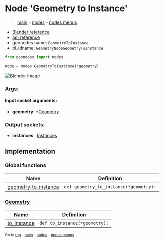 # Node 'Geometry to Instance'

> [main](../structure.md) - [nodes](nodes.md) - [nodes menus](nodes_menus.md)

- [Blender reference](https://docs.blender.org/manual/en/latest/modeling/geometry_nodes/geometry/geometry_to_instance.html)
- [api reference](https://docs.blender.org/api/current/bpy.types.GeometryNodeGeometryToInstance.html)
- geonodes name: `GeometryToInstance`
- bl_idname: `GeometryNodeGeometryToInstance`

```python
from geonodes import nodes

node = nodes.GeometryToInstance(*geometry)
```

![Blender Image](https://docs.blender.org/manual/en/latest/_images/node-types_GeometryNodeGeometryToInstance.webp)

### Args:

#### Input socket arguments:

- **geometry**: *[Geometry](Geometry.md)

### Output sockets:

- **instances** : [Instances](Instances.md)

## Implementation

### Global functions

| Name | Definition |
|------|------------|
 | [geometry_to_instance](A.md#geometry_to_instance) | `def geometry_to_instance(*geometry):` |

### [Geometry](Geometry.md)

| Name | Definition |
|------|------------|
 | [to_instance](Geometry.md#to_instance) | `def to_instance(*geometry):` |

<sub>Go to [top](#node-Geometry-to-Instance) - [main](../structure.md) - [nodes](nodes.md) - [nodes menus](nodes_menus.md)</sub>

